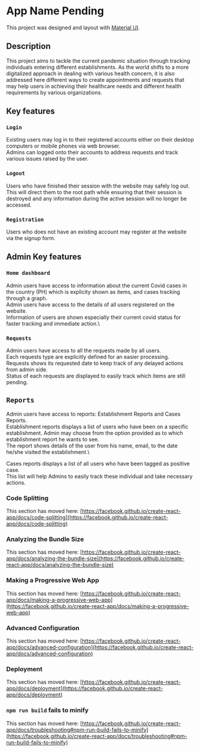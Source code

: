 # App Name Pending

This project was designed and layout with [Material UI](https://mui.com/).

## Description

This project aims to tackle the current pandemic situation through tracking individuals entering different establishments. As the world shifts to a more digitalized approach in dealing with various health concern, it is also addressed here different ways to create appointments and requests that may help users in achieving their healthcare needs and different health requirements by various organizations.

## Key features

### `Login`

Existing users may log in to their registered accounts either on their desktop computers or mobile phones via web browser.\
Admins can logged onto their accounts to address requests and track various issues raised by the user.

### `Logout`

Users who have finished their session with the website may safely log out.\
This will direct them to the root path while ensuring that their session is destroyed and any information during the active session will no longer be accessed.

### `Registration`

Users who does not have an existing account may register at the website via the signup form.

## Admin Key features

### `Home dashboard`

Admin users have access to information about the current Covid cases in the country (PH) which is explicity shown as items, and cases tracking through a graph.\
Admin users have access to the details of all users registered on the website.\
Information of users are shown especially their current covid status for faster tracking and immediate action.\

### `Requests`

Admin users have access to all the requests made by all users.\
Each requests type are explicitly defined for an easier processing.\
Requests shows its requested date to keep track of any delayed actions from admin side.\
Status of each requests are displayed to easily track which items are still pending.

## `Reports`

Admin users have access to reports: Establishment Reports and Cases Reports.\
Establishment reports displays a list of users who have been on a specific establishment. Admin may choose from the option provided as to which establishment report he wants to see.\
The report shows details of the user from his name, email, to the date he/she visited the establishment.\

Cases reports displays a list of all users who have been tagged as positive case.\
This list will help Admins to easily track these individual and take necessary actions.

### Code Splitting

This section has moved here: [https://facebook.github.io/create-react-app/docs/code-splitting](https://facebook.github.io/create-react-app/docs/code-splitting)

### Analyzing the Bundle Size

This section has moved here: [https://facebook.github.io/create-react-app/docs/analyzing-the-bundle-size](https://facebook.github.io/create-react-app/docs/analyzing-the-bundle-size)

### Making a Progressive Web App

This section has moved here: [https://facebook.github.io/create-react-app/docs/making-a-progressive-web-app](https://facebook.github.io/create-react-app/docs/making-a-progressive-web-app)

### Advanced Configuration

This section has moved here: [https://facebook.github.io/create-react-app/docs/advanced-configuration](https://facebook.github.io/create-react-app/docs/advanced-configuration)

### Deployment

This section has moved here: [https://facebook.github.io/create-react-app/docs/deployment](https://facebook.github.io/create-react-app/docs/deployment)

### `npm run build` fails to minify

This section has moved here: [https://facebook.github.io/create-react-app/docs/troubleshooting#npm-run-build-fails-to-minify](https://facebook.github.io/create-react-app/docs/troubleshooting#npm-run-build-fails-to-minify)
